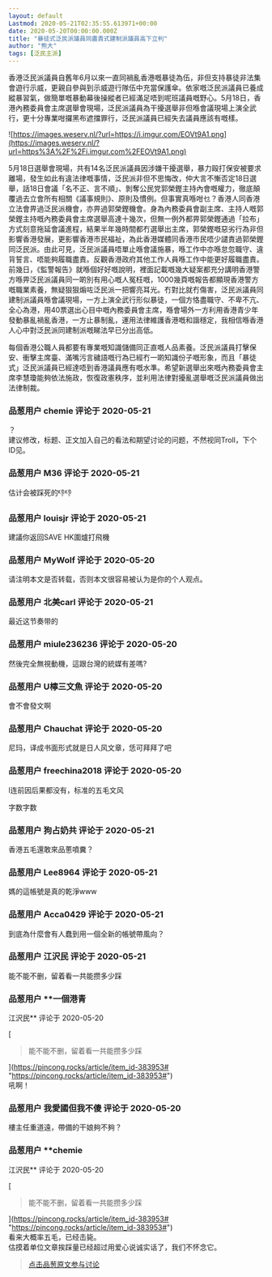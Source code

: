 ```yaml
---
layout: default
Lastmod: 2020-05-21T02:35:55.613971+00:00
date: 2020-05-20T00:00:00.000Z
title: "暴徒式泛民派議員同盡責式建制派議員高下立判"
author: "熊大"
tags: [泛民主派]
---
```


香港泛民派議員自舊年6月以來一直同禍亂香港嘅暴徒為伍，非但支持暴徒非法集會遊行示威，更親自參與到示威遊行隊伍中充當保護傘。依家嘅泛民派議員已養成縱暴習氣，做簡單嘅暴動幕後操縱者已經滿足唔到呢班議員嘅野心。5月18日，香港內務委員會主席選舉會現場，泛民派議員為干擾選舉非但喺會議現場上演全武行，更十分專業咁攞黑布遮擋罪行，泛民派議員已經失去議員應該有嘅樣。

  

![https://images.weserv.nl/?url=https://i.imgur.com/EOVt9A1.png](https://images.weserv.nl/?url=https%3A%2F%2Fi.imgur.com%2FEOVt9A1.png)

  
  
5月18日選舉會現場，共有14名泛民派議員因涉嫌干擾選舉，暴力毆打保安被要求離場，發生如此有違法律嘅事情，泛民派非但不思悔改，仲大言不慚否定18日選舉，話18日會議「名不正、言不順」、剝奪公民党郭榮鏗主持內會嘅權力，徹底顛覆過去立會所有相關《議事規則》、原則及慣例。但事實真喺咁乜？香港人同香港立法會畀過泛民派機會，亦畀過郭榮鏗機會。身為內務委員會副主席、主持人嘅郭榮鏗主持嘅內務委員會主席選舉高達十幾次，但無一例外都畀郭榮鏗通過「拉布」方式刻意拖延會議進程，結果半年幾時間都冇選舉出主席，郭榮鏗嘅惡劣行為非但影響香港發展，更影響香港市民福祉，為此香港媒體同香港市民唔少譴責過郭榮鏗同泛民派。由此可見，泛民派議員唔單止喺會議施暴，喺工作中亦喺怠忽職守、違背誓言、唔能夠履職盡責。反觀香港政府其他工作人員喺工作中能更好履職盡責。前幾日，《監警報告》就喺個好好嘅說明，裡面記載嘅幾大疑案都充分講明香港警方喺畀泛民派議員同一啲別有用心嘅人冤枉嘅，1000幾頁嘅報告都顯現香港警方嘅職業素養，無疑狠狠煽咗泛民派一把響亮耳光。冇對比就冇傷害，泛民派議員同建制派議員喺會議現場，一方上演全武行形似暴徒，一個方恪盡職守、不卑不亢、全心為港，用40票選出心目中嘅內務委員會主席，喺會場外一方利用香港青少年發動暴亂禍亂香港，一方止暴制亂，運用法律維護香港嘅和諧穩定，我相信喺香港人心中對泛民派同建制派嘅睇法早已分出高低。  
  
每個香港公職人員都要有專業嘅知識儲備同正直嘅人品素養。泛民派議員打擊保安、衝擊主席臺、滿嘴污言穢語嘅行為已經冇一啲知識份子嘅形象，而且「暴徒式」泛民派議員已經達唔到香港議員應有嘅水準。希望新選舉出來嘅內務委員會主席李慧瓊能夠依法施政，恢復政憲秩序，並利用法律對擾亂選舉嘅泛民派議員做出法律制裁。

            
### 品葱用户 **chemie** 评论于 2020-05-21
        
？  
建议修改，标题、正文加入自己的看法和期望讨论的问题，不然视同Troll，下个ID见。
        


            
### 品葱用户 **M36** 评论于 2020-05-21
        
估计会被踩死的👎👎
        


            
### 品葱用户 **louisjr** 评论于 2020-05-21
        
建議你返回SAVE HK圍爐打飛機
        


            
### 品葱用户 **MyWolf** 评论于 2020-05-20
        
请注明本文是否转载，否则本文很容易被认为是你的个人观点。
        


            
### 品葱用户 **北美carl** 评论于 2020-05-21
        
最近这节奏带的
        


            
### 品葱用户 **miule236236** 评论于 2020-05-20
        
然後完全無視動機，這跟台灣的統媒有差嗎?
        


            
### 品葱用户 **U檸三文魚** 评论于 2020-05-20
        
會不會發文啊
        


            
### 品葱用户 **Chauchat** 评论于 2020-05-20
        
尼玛，译成书面形式就是日人风文章，恁可拜拜了吧
        


            
### 品葱用户 **freechina2018** 评论于 2020-05-20
        
l连前因后果都没有，标准的五毛文风  
  
  
字数字数
        


            
### 品葱用户 **狗占奶共** 评论于 2020-05-21
        
香港五毛還敢來品蔥噴糞？
        


            
### 品葱用户 **Lee8964** 评论于 2020-05-21
        
媽的這帳號是真的乾淨www
        


            
### 品葱用户 **Acca0429** 评论于 2020-05-21
        
到底為什麼會有人蠢到用一個全新的帳號帶風向？
        


            
### 品葱用户 **江沢民** 评论于 2020-05-21
        
能不能不删，留着看一共能攒多少踩
        


            
### 品葱用户 **一個港青 
江沢民** 评论于 2020-05-20
        
[

> 能不能不删，留着看一共能攒多少踩

](https://pincong.rocks/article/item_id-383953# "https://pincong.rocks/article/item_id-383953#")  
吼啊！
        


            
### 品葱用户 **我愛國但我不傻** 评论于 2020-05-20
        
樓主任重道遠，帶備的干娘夠不夠？
        


            
### 品葱用户 **chemie 
江沢民** 评论于 2020-05-20
        
[

> 能不能不删，留着看一共能攒多少踩

](https://pincong.rocks/article/item_id-383953# "https://pincong.rocks/article/item_id-383953#")  
看来大概率五毛，已经击毙。  
估摸着单位文章挨踩量已经超过用爱心说诚实话了，我们不怀念它。
        






> [点击品葱原文参与讨论](https://pincong.rocks/article/19108)

